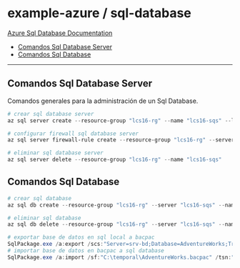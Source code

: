 # example-azure / sql-database

[Azure Sql Database Documentation](https://learn.microsoft.com/en-us/azure/azure-sql/database)

- [Comandos Sql Database Server](#comandos-sql-database-server)
- [Comandos Sql Database](#comandos-sql-database)

---

## Comandos Sql Database Server

Comandos generales para la administración de un Sql Database.

```powershell
# crear sql database server
az sql server create --resource-group "lcs16-rg" --name "lcs16-sqs" --location "eastus" --admin-user "lcs16-sqs-user" --admin-password "wExz@Gm,YYU%.0RK?+U6b1FAy"
```

```powershell
# configurar firewall sql database server
az sql server firewall-rule create --resource-group "lcs16-rg" --server "lcs16-sqs" --name "AllIpAddress" --start-ip-address 0.0.0.0 --end-ip-address 255.255.255.255
```

```powershell
# eliminar sql database server
az sql server delete --resource-group "lcs16-rg" --name "lcs16-sqs"
```

## Comandos Sql Database

```powershell
# crear sql database
az sql db create --resource-group "lcs16-rg" --server "lcs16-sqs" --name "lcs16-sq" --edition GeneralPurpose --family Gen5 --capacity 1 --compute-model Serverless --max-size 8GB --auto-pause-delay 60
```

```powershell
# eliminar sql database
az sql db delete --resource-group "lcs16-rg" --server "lcs16-sqs" --name "lcs16-sq"
```

```powershell
# exportar base de datos en sql local a bacpac
SqlPackage.exe /a:export /scs:"Server=srv-bd;Database=AdventureWorks;Trusted_Connection=True;Encrypt=False;" /tf:"C:\temporal\AdventureWorks.bacpac"
# importar base de datos en bacpac a sql database
SqlPackage.exe /a:import /sf:"C:\temporal\AdventureWorks.bacpac" /tsn:"lcs16-sqs.database.windows.net" /tdn:"AdventureWorks" /tu:"lcs16-sqs-user" /tp:"wExz@Gm,YYU%.0RK?+U6b1FAy"
```
